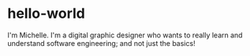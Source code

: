 # hello-world

I'm Michelle.
I'm a digital graphic designer who wants to really learn and understand software engineering; and not just the basics!
